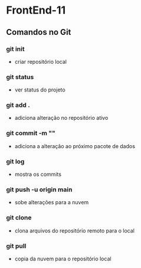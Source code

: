 # FrontEnd-11
## Comandos no Git
### git init
 - criar repositório local
### git status
 - ver status do projeto
### git add .
 - adiciona alteração no repositório ativo
### git commit -m ""
 - adiciona a alteração ao próximo pacote de dados
### git log
 - mostra os commits
### git push -u origin main
 - sobe alterações para a nuvem
### git clone
 - clona arquivos do repositório remoto para o local
### git pull
 - copia da nuvem para o repositório local
